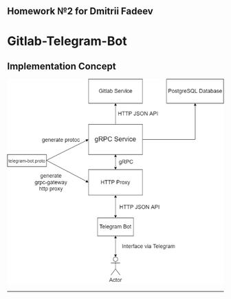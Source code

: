 ## Homework №2 for Dmitrii Fadeev
# Gitlab-Telegram-Bot
## Implementation Concept

![implementation concept](docs/concept.png "Implementation Concept")
***
